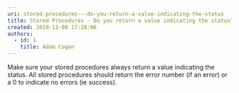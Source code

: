 ```yaml
---
uri: stored-procedures---do-you-return-a-value-indicating-the-status
title: Stored Procedures - Do you return a value indicating the status?
created: 2019-11-08 17:28:06
authors:
  - id: 1
    title: Adam Cogan
---
```





<span class='intro'> <p class="ssw15-rteElement-P">​Make sure your stored procedures always return a value indicating the status. All stored procedures should return the error number (if an error) or a 0 to indicate no errors (ie success).​​<br></p> </span>




